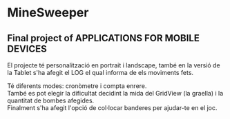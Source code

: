 # MineSweeper
## Final project of APPLICATIONS FOR MOBILE DEVICES

El projecte té personalització en portrait i landscape, també en la versió de la Tablet s'ha afegit el LOG el qual informa de els moviments fets.  

Té diferents modes: cronòmetre i compta enrere.  
També es pot elegir la dificultat decidint la mida del GridView (la graella) i la quantitat de bombes afegides.  
Finalment s'ha afegit l'opció de col·locar banderes per ajudar-te en el joc.  
